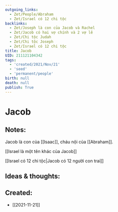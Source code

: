 ```yaml
---
outgoing_links:
  - Zet/People/Abraham
  - Zet/Israel có 12 chi tộc
backlinks:
  - Zet/Joseph là con của Jacob và Rachel
  - Zet/Jacob có hai vợ chính và 2 vợ lẽ
  - Zet/Chi tộc Judah
  - Zet/Chi tộc Joseph
  - Zet/Israel có 12 chi tộc
title: Jacob
UID: 211121104342
tags:
  - 'created/2021/Nov/21'
  - 'seed'
  - 'permanent/people'
birth: null
death: null
publish: True
---
```

# Jacob

## Notes:
Jacob là con của [[Isaac]], cháu nội của [[Abraham]].

[[Israel là một tên khác của Jacob]]

[[Israel có 12 chi tộc|Jacob có 12 người con trai]]

## Ideas & thoughts:

## Created:
- [[2021-11-21]]
